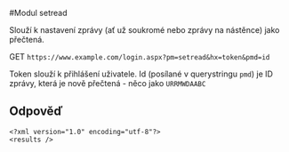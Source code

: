 #Modul setread

Slouží k nastavení zprávy (ať už soukromé nebo zprávy na nástěnce) jako přečtená.

GET `https://www.example.com/login.aspx?pm=setread&hx=token&pmd=id`

Token slouží k přihlášení uživatele. Id (posílané v querystringu `pmd`) je ID zprávy, která je nově přečtená - něco jako `URRMWDAABC`

## Odpověď
```
<?xml version="1.0" encoding="utf-8"?>
<results />
```
